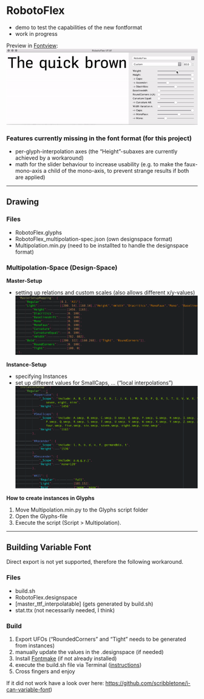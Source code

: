 # RobotoFlex
- demo to test the capabilities of the new fontformat
- work in progress

Preview in [Fontview](https://github.com/googlei18n/fontview/releases):
![robotoflex preview](README_media/Preview.gif)

### Features currently missing in the font format (for this project)
- per-glyph-interpolation axes (the “Height”-subaxes are currently achieved by a workaround)
- math for the slider behaviour to increase usability (e.g. to make the faux-mono-axis a child of the mono-axis, to prevent strange results if both are applied) 

---
## Drawing
### Files
- RobotoFlex.glyphs
- RobotoFlex_multipolation-spec.json (own designspace format)
- Multipolation.min.py (need to be installted to handle the designspace format)
		
### Multipolation-Space (Design-Space)
**Master-Setup**
- setting up relations and custom scales (also allows different x/y-values)
![robotoflex preview](README_media/Multipolation-JSON_MasterSetupMapping.png)

**Instance-Setup**
- specifying Instances
- set up different values for SmallCaps, ...  (“local interpolations”)
![robotoflex preview](README_media/Multipolation-JSON_GlyphSpecificInterpolations.png)

**How to create instances in Glyphs**
1. Move Multipolation.min.py to the Glyphs script folder
2. Open the Glyphs-file 
3. Execute the script (Script > Multipolation).

---
## Building Variable Font
Direct export is not yet supported, therefore the following workaround.

### Files
- build.sh
- RobotoFlex.designspace
- [master_ttf_interpolatable] (gets generated by build.sh)
- stat.ttx (not necessarily needed, I think)

### Build
1. Export UFOs (“RoundedCorners” and “Tight” needs to be generated from instances)
2. manually update the values in the .designspace (if needed)
3. Install [Fontmake](https://github.com/googlei18n/fontmake) (if not already installed)
4. execute the build.sh file via Terminal ([instructions](https://apple.stackexchange.com/questions/235128/how-do-i-run-a-sh-or-command-file-in-terminal))
5. Cross fingers and enjoy

If it did not work have a look over here: https://github.com/scribbletone/i-can-variable-font)
